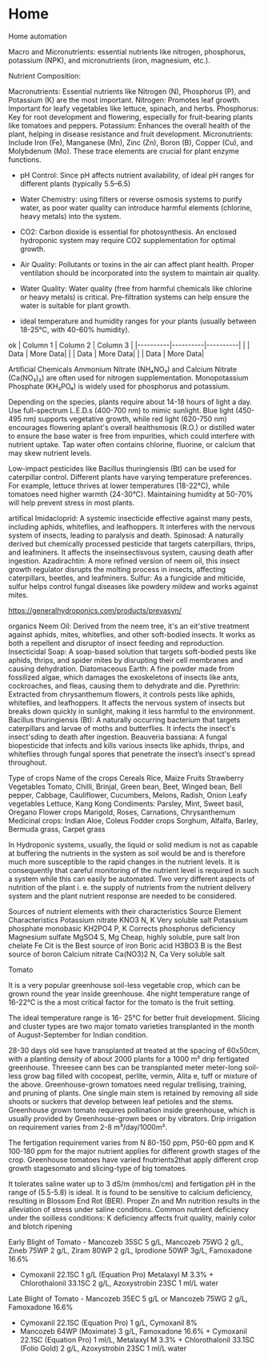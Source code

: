 # Home
Home automation 

Macro and Micronutrients:  essential nutrients like nitrogen, phosphorus, potassium (NPK), and micronutrients (iron, magnesium, etc.). 

Nutrient Composition:

Macronutrients: Essential nutrients like Nitrogen (N), Phosphorus (P), and Potassium (K) are the most important.
Nitrogen: Promotes leaf growth. Important for leafy vegetables like lettuce, spinach, and herbs.
Phosphorus: Key for root development and flowering, especially for fruit-bearing plants like tomatoes and peppers.
Potassium: Enhances the overall health of the plant, helping in disease resistance and fruit development.
Micronutrients: Include Iron (Fe), Manganese (Mn), Zinc (Zn), Boron (B), Copper (Cu), and Molybdenum (Mo). These trace elements are crucial for plant enzyme functions.

- pH Control: Since pH affects nutrient availability, of ideal pH ranges for different plants (typically 5.5–6.5) 

- Water Chemistry:  using filters or reverse osmosis systems to purify water, as poor water quality can introduce harmful elements (chlorine, heavy metals) into the system.

- CO2: Carbon dioxide is essential for photosynthesis. An enclosed hydroponic system may require CO2 supplementation for optimal growth.

- Air Quality: Pollutants or toxins in the air can affect plant health. Proper ventilation should be incorporated into the system to maintain air quality.

- Water Quality: Water quality (free from harmful chemicals like chlorine or heavy metals) is critical. Pre-filtration systems can help ensure the water is suitable for plant growth.

- ideal temperature and humidity ranges for your plants (usually between 18-25°C, with 40-60% humidity).

ok
| Column 1 | Column 2 | Column 3 |
|----------|----------|----------|
|          | Data     | More Data|
|          | Data     | More Data|
|          | Data     | More Data|


Artificial Chemicals
Ammonium Nitrate (NH₄NO₃) and Calcium Nitrate (Ca(NO₃)₂) are often used for nitrogen supplementation.
Monopotassium Phosphate (KH₂PO₄) is widely used for phosphorus and potassium.


Depending on the species, plants require about 14-18 hours of light a day. Use full-spectrum L.E.D.s (400-700 nm) to mimic sunlight. Blue light (450-495 nm) supports vegetative growth, while red light (620-750 nm) encourages flowering aplant's overall healthsmosis (R.O.) or distilled water to ensure the base water is free from impurities, which could interfere with nutrient uptake. Tap water often contains chlorine, fluorine, or calcium that may skew nutrient levels.

Low-impact pesticides like Bacillus thuringiensis (Bt) can be used for caterpillar control.
Different plants have varying temperature preferences. For example, lettuce thrives at lower temperatures (18-22°C), while tomatoes need higher warmth (24-30°C). Maintaining humidity at 50-70% will help prevent stress in most plants.

artifical 
Imidacloprid: A systemic insecticide effective against many pests, including aphids, whiteflies, and leafhoppers. It interferes with the nervous system of insects, leading to paralysis and death.
Spinosad: A naturally derived but chemically processed pesticide that targets caterpillars, thrips, and leafminers. It affects the inseinsectisvous system, causing death after ingestion.
Azadirachtin: A more refined version of neem oil, this insect growth regulator disrupts the molting process in insects, affecting caterpillars, beetles, and leafminers.
Sulfur: As a fungicide and miticide, sulfur helps control fungal diseases like powdery mildew and works against mites.


https://generalhydroponics.com/products/prevasyn/


organics 
Neem Oil: Derived from the neem tree, it's an eit'stive treatment against aphids, mites, whiteflies, and other soft-bodied insects. It works as both a repellent and disruptor of insect feeding and reproduction.
Insecticidal Soap: A soap-based solution that targets soft-bodied pests like aphids, thrips, and spider mites by disrupting their cell membranes and causing dehydration.
Diatomaceous Earth: A fine powder made from fossilized algae, which damages the exoskeletons of insects like ants, cockroaches, and fleas, causing them to dehydrate and die.
Pyrethrin: Extracted from chrysanthemum flowers, it controls pests like aphids, whiteflies, and leafhoppers. It affects the nervous system of insects but breaks down quickly in sunlight, making it less harmful to the environment.
Bacillus thuringiensis (Bt): A naturally occurring bacterium that targets caterpillars and larvae of moths and butterflies. It infects the insect's insect'sding to death after ingestion.
Beauveria bassiana: A fungal biopesticide that infects and kills various insects like aphids, thrips, and whiteflies through fungal spores that penetrate the insect’s insect's spread throughout.






Type of crops Name of the crops
Cereals Rice, Maize
Fruits Strawberry
Vegetables Tomato, Chilli, Brinjal, Green bean, Beet, Winged bean, Bell
pepper, Cabbage, Cauliflower, Cucumbers, Melons, Radish, Onion
Leafy vegetables Lettuce, Kang Kong
Condiments: Parsley, Mint, Sweet basil, Oregano
Flower crops Marigold, Roses, Carnations, Chrysanthemum
Medicinal crops: Indian Aloe, Coleus
Fodder crops Sorghum, Alfalfa, Barley, Bermuda grass, Carpet grass



In Hydroponic systems, usually, the liquid or solid medium is not as capable at buffering
the nutrients in the system as soil would be and is therefore much more susceptible to the
rapid changes in the nutrient levels. It is consequently that careful monitoring of the nutrient
level is required in such a system while this can easily be automated. Two very different
aspects of nutrition of the plant i. e. the supply of nutrients from the nutrient delivery
system and the plant nutrient response are needed to be considered.


 Sources of nutrient elements with their characteristics
Source Element Characteristics
Potassium nitrate
KNO3 N, K Very soluble salt
Potassium phosphate monobasic
KH2PO4 P, K Corrects phosphorus
deficiency
Magnesium sulfate
MgSO4 S, Mg Cheap, highly soluble, pure salt
Iron chelate Fe Cit is the Best source of iron
Boric acid
H3BO3 B is the Best source of boron
Calcium nitrate
Ca(NO3)2 N, Ca Very soluble salt






Tomato

It is a very popular greenhouse
soil-less vegetable crop, which can be
grown round the year inside greenhouse.
4he night temperature range of 16-22°C is the
a most critical factor for the tomato is the fruit
setting. 

The ideal temperature range is 16-
25°C for better fruit development. Slicing
and cluster types are two major tomato
varieties transplanted in the month of
August-September for Indian condition. 

28-30 days old see have transplanted at treated at the spacing of 60x50cm, with a planting density of about 2000 plants for a 1000 m² drip
fertigated greenhouse. Threesee cann bes can be transplanted meter meter-long soil-less grow bag filled with cocopeat, perlite, vermin, Alita e, tuff or mixture of
the above. Greenhouse-grown tomatoes need regular trellising, training, and pruning of plants. One single main stem
is retained by removing all side shoots or suckers that develop between leaf petioles and the stems. Greenhouse
grown tomato requires pollination inside greenhouse, which is usually provided by Greenhouse-grown bees or by
vibrators. Drip irrigation on requirement varies from 2-8 m³/day/1000m².

 The fertigation requirement varies from N
80-150 ppm, P50-60 ppm and K 100-180 ppm for the major nutrient applies for different growth stages of the crop.
Greenhouse tomatoes have varied fnutrients2that apply different crop growth stagesomato and slicing-type
of big tomatoes. 

It tolerates saline water up to 3 dS/m (mmhos/cm) and fertigation pH in the range of (5.5-5.8) is ideal. It is found to be sensitive to calcium deficiency, resulting in Blossom End Rot (BER). Proper Zn
and Mn nutrition results in the alleviation of stress under saline conditions. Common nutrient deficiency under the soilless
conditions: K deficiency affects fruit quality, mainly color and blotch ripening


Early Blight of Tomato - Mancozeb 35SC 5 g/L, Mancozeb 75WG 2 g/L, Zineb 75WP 2 g/L,
Ziram 80WP 2 g/L, Iprodione 50WP 3g/L, Famoxadone 16.6%
+ Cymoxanil 22.1SC 1 g/L (Equation Pro) Metalaxyl M 3.3% + Chlorothalonil 33.1SC 2 g/L,
Azoxystrobin 23SC 1 ml/L water

Late Blight of Tomato - Mancozeb 35EC 5 g/L or Mancozeb 75WG 2 g/L, Famoxadone 16.6%
+ Cymoxanil 22.1SC (Equation Pro) 1 g/L, Cymoxanil 8%
+ Mancozeb 64WP (Moximate) 3 g/L, Famoxadone 16.6% + Cymoxanil 22.1SC (Equation Pro) 1
ml/L, Metalaxyl M 3.3% + Chlorothalonil 33.1SC (Folio
Gold) 2 g/L, Azoxystrobin 23SC 1 ml/L water







